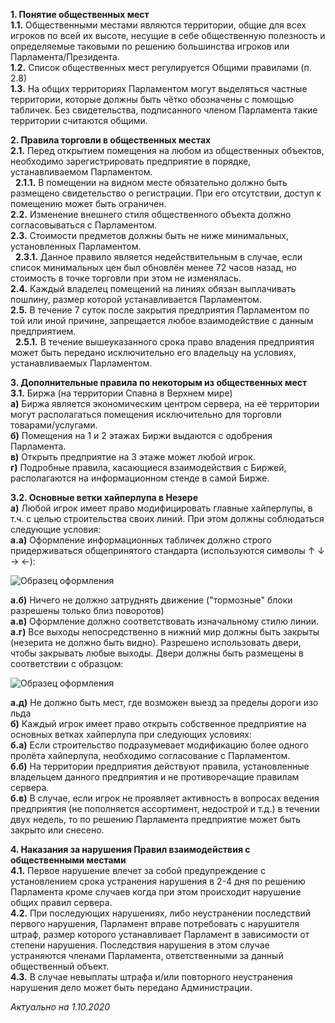 **1. Понятие общественных мест**  
**1.1.** Общественными местами являются территории, общие для всех игроков по всей их высоте, несущие в себе общественную полезность и определяемые таковыми по решению большинства игроков или Парламента/Президента.  
**1.2.** Список общественных мест регулируется Общими правилами (п. 2.8)  
**1.3.** На общих территориях Парламентом могут выделяться частные территории, которые должны быть чётко обозначены с помощью табличек. Без свидетельства, подписанного членом Парламента такие территории считаются общими.  
  
**2. Правила торговли в общественных местах**  
**2.1.** Перед открытием помещения на любом из общественных объектов, необходимо зарегистрировать предприятие в порядке, устанавливаемом Парламентом.  
&nbsp; **2.1.1.** В помещении на видном месте обязательно должно быть размещено свидетельство о регистрации. При его отсутствии, доступ к помещению может быть ограничен.  
**2.2.** Изменение внешнего стиля общественного объекта должно согласовываться с Парламентом.  
**2.3.** Стоимости предметов должны быть не ниже минимальных, установленных Парламентом.  
&nbsp; **2.3.1.** Данное правило является недействительным в случае, если список минимальных цен был обновлён менее 72 часов назад, но стоимость в точке торговли при этом не изменялась.  
**2.4.** Каждый владелец помещений на линиях обязан выплачивать пошлину, размер которой устанавливается Парламентом.  
**2.5.** В течение 7 суток после закрытия предприятия Парламентом по той или иной причине, запрещается любое взаимодействие с данным предприятием.  
&nbsp; **2.5.1.** В течение вышеуказанного срока право владения предприятия может быть передано исключительно его владельцу на условиях, устанавливаемых Парламентом.  
  
**3. Дополнительные правила по некоторым из общественных мест**  
**3.1.** Биржа (на территории Спавна в Верхнем мире)  
**а)** Биржа является экономическим центром сервера, на её территории могут располагаться помещения исключительно для торговли товарами/услугами.  
**б)** Помещения на 1 и 2 этажах Биржи выдаются с одобрения Парламента.  
**в)** Открыть предприятие на 3 этаже может любой игрок.  
**г)** Подробные правила, касающиеся взаимодействия с Биржей, располагаются на информационном стенде в самой Бирже.  
  
**3.2. Основные ветки хайперлупа в Незере**  
**а)** Любой игрок имеет право модифицировать главные хайперлупы, в т.ч. с целью строительства своих линий. При этом должны соблюдаться следующие условия:  
**а.а)** Оформление информационных табличек должно строго придерживаться общепринятого стандарта 
(используются символы ↑ ↓ → ←):  
  
![Образец оформления](https://bortexel.ru/rules/signs.png)  
  
**а.б)** Ничего не должно затруднять движение ("тормозные" блоки разрешены только близ поворотов)  
**а.в)** Оформление должно соответствовать изначальному стилю линии.  
**а.г)** Все выходы непосредственно в нижний мир должны быть закрыты (незерита не должно быть видно). Разрешено использовать двери, чтобы закрывать любые выходы. Двери должны быть размещены в соответствии с образцом:  
  
![Образец оформления](https://bortexel.ru/rules/doors.png)  
  
**а.д)** Не должно быть мест, где возможен выезд за пределы дороги изо льда  
**б)** Каждый игрок имеет право открыть собственное предприятие на основных ветках хайперлупа при следующих условиях:  
**б.а)** Если строительство подразумевает модификацию более одного пролёта хайперлупа, необходимо согласование с Парламентом.  
**б.б)** На территории предприятия действуют правила, установленные владельцем данного предприятия и не противоречащие правилам сервера.  
**б.в)** В случае, если игрок не проявляет активность в вопросах ведения предприятия (не пополняется ассортимент, недострой и т.д.) в течении двух недель, то по решению Парламента предприятие может быть закрыто или снесено.  
  
**4. Наказания за нарушения Правил взаимодействия с общественными местами**  
**4.1.** Первое нарушение влечет за собой предупреждение с установлением срока устранения нарушения в 2-4 дня по решению Парламента кроме случаев когда при этом происходит нарушение общих правил сервера.  
**4.2.** При последующих нарушениях, либо неустранении последствий первого нарушения, Парламент вправе потребовать с нарушителя штраф, размер которого устанавливает Парламент в зависимости от степени нарушения. Последствия нарушения в этом случае устраняются членами Парламента, ответственными за данный общественный объект.  
**4.3.** В случае невыплаты штрафа и/или повторного неустранения нарушения дело может быть передано Администрации.  
  
*Актуально на 1.10.2020*